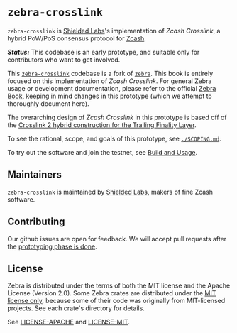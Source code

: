 # `zebra-crosslink`

<!--
  Note: This is the top-level source repo `README.md` as well as
  the front of the `zebra-crosslink` book.

  All of the relative path links of the form [anchor text](./relative/path)
  are relative to the book source directory which is at `./book/src`
  under the repo dir.

  For example, the [Build and Usage](./user/build-and-usage.md) page's source is at
  `./book/src/user/build-and-usage.md`.
-->

<!-- Mark to add banner and badges -->

`zebra-crosslink` is [Shielded Labs](https://shieldedlabs.net)'s implementation of *Zcash
Crosslink*, a hybrid PoW/PoS consensus protocol for [Zcash](https://z.cash/).

***Status:*** This codebase is an early prototype, and suitable only for contributors who want to
get involved.

This [`zebra-crosslink`](https://github.com/ShieldedLabs/zebra-crosslink) codebase is a fork of
[`zebra`](https://github.com/ZcashFoundation/zebra). This book is entirely focused on this
implementation of *Zcash Crosslink*. For general Zebra usage or development documentation, please
refer to the official [Zebra Book](https://zebra.zfnd.org/), keeping in mind changes in this
prototype (which we attempt to thoroughly document here).

The overarching design of *Zcash Crosslink* in this prototype is based off of the [Crosslink 2
hybrid construction for the Trailing Finality
Layer](https://electric-coin-company.github.io/tfl-book/design/crosslink.html).

To see the rational, scope, and goals of this prototype, see
[`./SCOPING.md`](./crosslink/SCOPING.md).

To try out the software and join the testnet, see [Build and Usage](./user/build-and-usage.md).

## Maintainers

`zebra-crosslink` is maintained by [Shielded Labs](https://shieldedlabs.net), makers of fine Zcash software.

## Contributing

Our github issues are open for feedback. We will accept pull requests after the [prototyping phase
is done](https://ShieldedLabs.net/roadmap).

## License

Zebra is distributed under the terms of both the MIT license and the Apache
License (Version 2.0). Some Zebra crates are distributed under the [MIT license
only](LICENSE-MIT), because some of their code was originally from MIT-licensed
projects. See each crate's directory for details.

See [LICENSE-APACHE](LICENSE-APACHE) and [LICENSE-MIT](LICENSE-MIT).
